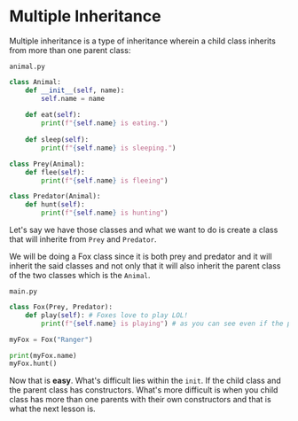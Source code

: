 # Multiple Inheritance
Multiple inheritance is a type of inheritance wherein a child class inherits from more than one parent class:

`animal.py`
```python
class Animal:
    def __init__(self, name):
        self.name = name
    
    def eat(self):
        print(f"{self.name} is eating.")
    
    def sleep(self):
        print(f"{self.name} is sleeping.")

class Prey(Animal):
    def flee(self):
        print(f"{self.name} is fleeing")

class Predator(Animal):
    def hunt(self):
        print(f"{self.name} is hunting")        
```

Let's say we have those classes and what we want to do is create a class that will inherite from `Prey` and `Predator`.

We will be doing a Fox class since it is both prey and predator and it will inherit the said classes and not only that it will also inherit the parent class of the two classes which is the `Animal`.

`main.py`
```python
class Fox(Prey, Predator):
    def play(self): # Foxes love to play LOL!
        print(f"{self.name} is playing") # as you can see even if the prey and the predator classes do not have the name attribute the Fox class is still able to use it

myFox = Fox("Ranger")

print(myFox.name)
myFox.hunt()
```

Now that is **easy**. What's difficult lies within the `init`. If the child class and the parent class has constructors. What's more difficult is when you child class has more than one parents with their own constructors and that is what the next lesson is. 
